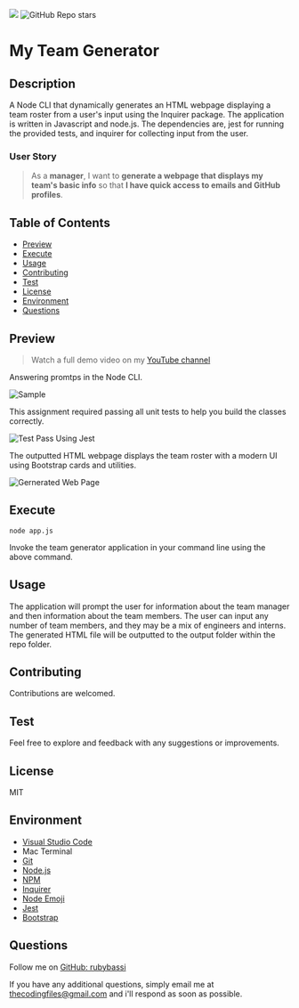 
![](https://img.shields.io/badge/license-MIT-Green) ![GitHub Repo stars](https://img.shields.io/github/stars/rubybassi?style=social)

# My Team Generator

## Description
A Node CLI that dynamically generates an HTML webpage displaying a team roster from a user's input using the Inquirer package. The application is written in Javascript and node.js. The dependencies are, jest for running the provided tests, and inquirer for collecting input from the user.

### User Story

> As a **manager**, I want to **generate a webpage that displays my team's basic info** so that **I have quick access to emails and GitHub profiles**.


## Table of Contents
- [Preview](#Preview)
- [Execute](#Execute)
- [Usage](#Usage)
- [Contributing](#Contributing)
- [Test](#Test)
- [License](#License)
- [Environment](#Environment)
- [Questions](#Questions)

## Preview

> Watch a full demo video on my [YouTube channel]()

Answering promtps in the Node CLI. 

![Sample](./assets/)

This assignment required passing all unit tests to help you build the classes correctly.

![Test Pass Using Jest](/my-team-generator/assets/test.png)

The outputted HTML webpage displays the team roster with a modern UI using Bootstrap cards and utilities.

![Gernerated Web Page]()

## Execute
```node app.js```

Invoke the team generator application in your command line using the above command.

## Usage
The application will prompt the user for information about the team manager and then information about the team members. The user can input any number of team members, and they may be a mix of engineers and interns. The generated HTML file will be outputted to the output folder within the repo folder.

## Contributing
Contributions are welcomed.

## Test
Feel free to explore and feedback with any suggestions or improvements.

## License
MIT

## Environment
* [Visual Studio Code](https://code.visualstudio.com/)
* Mac Terminal
* [Git](https://git-scm.com/book/en/v2/Getting-Started-Installing-Git)
* [Node.js](https://nodejs.org/en/)
* [NPM](https://www.npmjs.com/)
* [Inquirer](https://www.npmjs.com/package/inquirer)
* [Node Emoji](https://www.npmjs.com/package/node-emoji)
* [Jest](https://jestjs.io/)
* [Bootstrap](https://getbootstrap.com/)

## Questions
Follow me on [GitHub: rubybassi](https://github.com/rubybassi)

If you have any additional questions, simply email me at <thecodingfiles@gmail.com> and i'll respond as soon as possible.